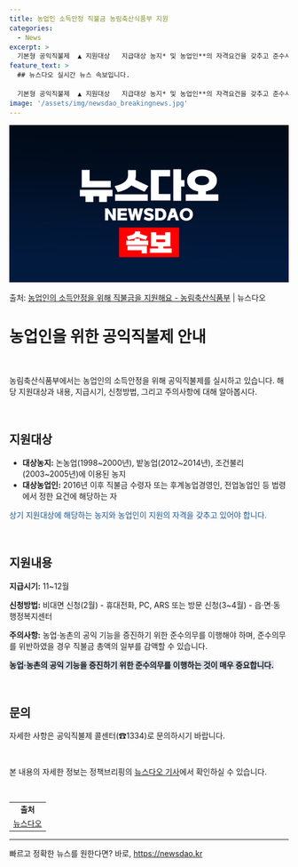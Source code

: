 ```yaml
---
title: 농업인 소득안정 직불금 농림축산식품부 지원
categories:
  - News
excerpt: >
  기본형 공익직불제  ▲ 지원대상   지급대상 농지* 및 농업인**의 자격요건을 갖추고 준수사항을 이행하는 농…
feature_text: >
  ## 뉴스다오 실시간 뉴스 속보입니다.

  기본형 공익직불제  ▲ 지원대상   지급대상 농지* 및 농업인**의 자격요건을 갖추고 준수사항을 이행하는 농…
image: '/assets/img/newsdao_breakingnews.jpg'
---
```


![뉴스다오 속보](/assets/img/newsdao_breakingnews.jpg)

<p>출처: <a href="https://newsdao.kr/3810" rel="dofollow">농업인의 소득안정을 위해 직불금을 지원해요 - 농림축산식품부</a> | 뉴스다오</p>

<h1>농업인을 위한 공익직불제 안내</h1>

<p data-ke-size="size16">&nbsp;</p>

농림축산식품부에서는 농업인의 소득안정을 위해 공익직불제를 실시하고 있습니다. 해당 지원대상과 내용, 지급시기, 신청방법, 그리고 주의사항에 대해 알아봅시다.

<p data-ke-size="size16">&nbsp;</p>

<h2 data-ke-size="size26">지원대상</h2>

<ul>
    <li><b>대상농지:</b> 논농업(1998~2000년), 밭농업(2012~2014년), 조건불리(2003~2005년)에 이용된 농지</li>
    <li><b>대상농업인:</b> 2016년 이후 직불금 수령자 또는 후계농업경영인, 전업농업인 등 법령에서 정한 요건에 해당하는 자</li>
</ul>

<span style="color: #1a5490;">상기 지원대상에 해당하는 농지와 농업인이 지원의 자격을 갖추고 있어야 합니다.</span>

<p data-ke-size="size16">&nbsp;</p>

<h2 data-ke-size="size26">지원내용</h2>

<p><b>지급시기:</b> 11~12월</p>
<p><b>신청방법:</b> 비대면 신청(2월) - 휴대전화, PC, ARS 또는 방문 신청(3~4월) - 읍·면·동 행정복지센터</p>
<p><b>주의사항:</b> 농업·농촌의 공익 기능을 증진하기 위한 준수의무를 이행해야 하며, 준수의무를 위반하였을 경우 직불금 총액의 일부를 감액할 수 있습니다.</p>

<span style="background-color: #21538527;"><b>농업·농촌의 공익 기능을 증진하기 위한 준수의무를 이행하는 것이 매우 중요합니다.</b></span>

<p data-ke-size="size16">&nbsp;</p>

<h2 data-ke-size="size26">문의</h2>

<p>자세한 사항은 공익직불제 콜센터(☎1334)로 문의하시기 바랍니다.</p>

<p data-ke-size="size16">&nbsp;</p>

본 내용의 자세한 정보는 정책브리핑의 <a href="https://newsdao.kr/3810">뉴스다오 기사</a>에서 확인하실 수 있습니다.

<p data-ke-size="size16">&nbsp;</p>

<table>
    <tr>
        <td style="text-align: center; height: 17px;"><b>출처</b></td>
    </tr>
    <tr>
        <td><a href="https://newsdao.kr/3810">뉴스다오</a></td>
    </tr>
</table>
<hr> 

빠르고 정확한 뉴스를 원한다면? 바로, <a href="https://newsdao.kr" rel="dofollow">https://newsdao.kr</a>



